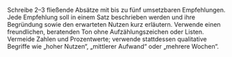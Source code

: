 <p>Schreibe 2–3 fließende Absätze mit bis zu fünf umsetzbaren Empfehlungen. Jede Empfehlung soll in einem Satz beschrieben werden und ihre Begründung sowie den erwarteten Nutzen kurz erläutern. Verwende einen freundlichen, beratenden Ton ohne Aufzählungszeichen oder Listen. Vermeide Zahlen und Prozentwerte; verwende stattdessen qualitative Begriffe wie „hoher Nutzen“, „mittlerer Aufwand“ oder „mehrere Wochen“.</p>
